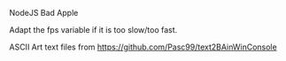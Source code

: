 NodeJS Bad Apple

Adapt the fps variable if it is too slow/too fast.

ASCII Art text files from https://github.com/Pasc99/text2BAinWinConsole
